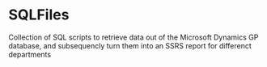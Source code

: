 # SQLFiles
Collection of SQL scripts to retrieve data out of the Microsoft Dynamics GP database, and subsequencly turn them into an SSRS report for differenct departments
